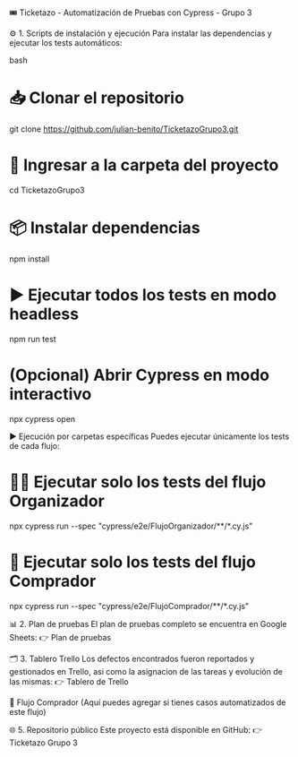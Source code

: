 🎟️ Ticketazo - Automatización de Pruebas con Cypress - Grupo 3

⚙️ 1. Scripts de instalación y ejecución
Para instalar las dependencias y ejecutar los tests automáticos:

  bash
  # 📥 Clonar el repositorio
  git clone https://github.com/julian-benito/TicketazoGrupo3.git

  # 📂 Ingresar a la carpeta del proyecto
  cd TicketazoGrupo3

  # 📦 Instalar dependencias
  npm install

  # ▶️ Ejecutar todos los tests en modo headless
  npm run test

  # (Opcional) Abrir Cypress en modo interactivo
  npx cypress open

  ▶️ Ejecución por carpetas específicas
  Puedes ejecutar únicamente los tests de cada flujo:

  # 🧑‍💼 Ejecutar solo los tests del flujo Organizador
  npx cypress run --spec "cypress/e2e/FlujoOrganizador/**/*.cy.js"

  # 🛒 Ejecutar solo los tests del flujo Comprador
  npx cypress run --spec "cypress/e2e/FlujoComprador/**/*.cy.js"
  
📊 2. Plan de pruebas
  El plan de pruebas completo se encuentra en Google Sheets:
  👉 Plan de pruebas

🗂️ 3. Tablero Trello
  Los defectos encontrados fueron reportados y gestionados en Trello, asi como la asignacion de las tareas y evolución de las mismas:
  👉 Tablero de Trello


🛒 Flujo Comprador
(Aquí puedes agregar si tienes casos automatizados de este flujo)

🌐 5. Repositorio público
Este proyecto está disponible en GitHub:
👉 Ticketazo Grupo 3
